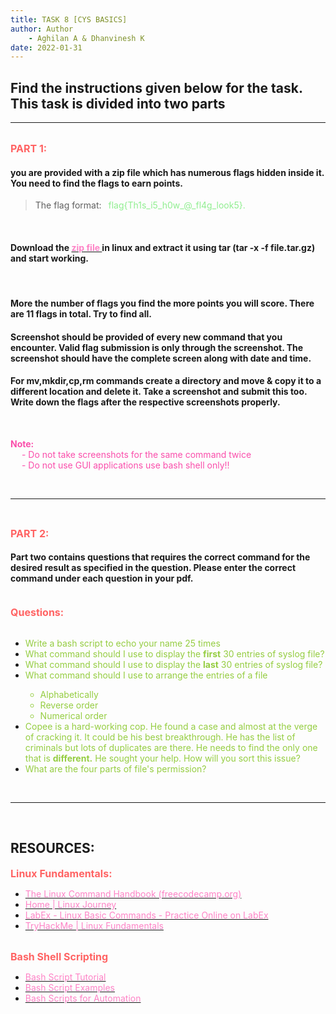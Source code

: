 ```yaml
---
title: TASK 8 [CYS BASICS]
author: Author
    - Aghilan A & Dhanvinesh K
date: 2022-01-31
---
```


## Find the instructions given below for the task. This task is divided into two parts
<hr>
<br>
<b><span style="color: #FF6363; font-size: 1rem;">PART 1:</b>

#### you are provided with a zip file which has numerous flags hidden inside it. You need to find the flags to earn points.
> The flag format: <span style="color: lightgreen;">&ensp;flag{Th1s\_i5\_h0w\_@\_fl4g\_look5}.

<br>

#### Download the [<span style="color: #FE83C6"> zip file </span>](https://drive.google.com/file/d/1ZYxekUIS4Oi7PHq8EEsVk4gRUbDWrkl9/view?usp=sharing) in linux and extract it using tar (tar -x -f file.tar.gz) and start working.

<br>

#### More the number of flags you find the more points you will score. **There are 11 flags in total. Try to find all.**

####  Screenshot should be provided of every new command that you encounter. Valid flag submission is only through the screenshot. **The screenshot should have the complete screen along with date and time.** 

#### For **mv,mkdir,cp,rm** commands create a directory and move &amp; copy it to a different location and delete it. Take a screenshot and submit this too. Write down the flags after the respective screenshots properly.


<br>

<span style="color: #FA4EAB"> **Note:** </span><br>
<span style="color: #FA4EAB">&emsp; - Do not take screenshots for the same command twice </span><br>
<span style="color: #FA4EAB">&emsp; - Do not use GUI applications use bash shell only!!</span>

<br>
<hr>
<br>

<b><span style="color: #FF6363; font-size: 1rem;">PART 2:</style></b>

#### Part two contains questions that requires the correct command for the desired result as specified in the question. Please enter the correct command under each question in your pdf.

<br>
<b><span style="color: #FF6363; font-size: 1rem;"> Questions: </span></b>
<br>
<br>

- <span style="color:#95CD41;"> Write a bash script to echo your name 25 times </span>
- <span style="color:#95CD41;"> What command should I use to display the **first** 30 entries of syslog file?
- <span style="color:#95CD41;"> What command should I use to display the **last** 30 entries of syslog file?
- <span style="color:#95CD41;"> What command should I use to arrange the entries of a file
  - <span style="color:#95CD41;"> Alphabetically
  - <span style="color:#95CD41;"> Reverse order
  - <span style="color:#95CD41;"> Numerical order
- <span style="color:#95CD41;"> Copee is a hard-working cop. He found a case and almost at the verge of cracking it. It could be his best breakthrough. He has the list of criminals but lots of duplicates are there. He needs to find the only one that is **different.** He sought your help. How will you sort this issue?
- <span style="color:#95CD41;"> What are the four parts of file&#39;s permission?

<br>
<hr>
<br>

## RESOURCES:
<b><span style="color: #FF6363; font-size: 1rem;"> Linux Fundamentals:</span></b>
- [<span style="color: #FE83C6">The Linux Command Handbook (freecodecamp.org) </span>](https://www.freecodecamp.org/news/the-linux-commands-handbook/)
- [<span style="color: #FE83C6"> Home | Linux Journey </span>](https://linuxjourney.com/)
- [<span style="color: #FE83C6"> LabEx - Linux Basic Commands - Practice Online on LabEx </span>](https://labex.io/courses/linux-basic-commands-practice-online)
- [<span style="color: #FE83C6"> TryHackMe | Linux Fundamentals </span>](https://tryhackme.com/module/linux-fundamentals)

<br>
<b><span style="color: #FF6363; font-size: 1rem;"> Bash Shell Scripting</span></b>

- [<span style="color: #FE83C6"> Bash Script Tutorial</span>](https://linuxconfig.org/bash-scripting-tutorial-for-beginners)
- [<span style="color: #FE83C6">Bash Script Examples](https://linuxhint.com/30_bash_script_examples/)
- [<span style="color: #FE83C6"> Bash Scripts for Automation</span>](https://www.youtube.com/watch?app=desktop&v=PPQ8m8xQAs8)

<br>
<br>
